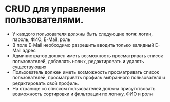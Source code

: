 # CRUD для управления пользователями.

  - У каждого пользователя должны быть следующие поля: логин, пароль, ФИО, E-Mail, роль
  - В поле E-Mail необходимо разрешить вводить только валидный E-Mail адрес
  - Администратор должен иметь возможность просматривать список пользователей, добавлять новых, редактировать и удалять существующих
  - Пользователь должен иметь возможность просматривать список пользователей, просматривать профиль выбранного пользователя и редактировать свой профиль.
  - На странице со списком пользователей должна присутствовать возможность сортировки и фильтрации по логину, ФИО и роли
